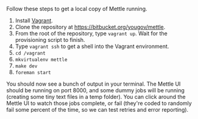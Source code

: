 Follow these steps to get a local copy of Mettle running.

1. Install [Vagrant](https://www.vagrantup.com/downloads.html).
2. Clone the repository at https://bitbucket.org/yougov/mettle.
3. From the root of the repository, type `vagrant up`.  Wait for the
provisioning script to finish.
4. Type `vagrant ssh` to get a shell into the Vagrant environment.
5. `cd /vagrant`
6. `mkvirtualenv mettle`
7. `make dev`
8. `foreman start`

You should now see a bunch of output in your terminal.  The Mettle UI should be
running on port 8000, and some dummy jobs will be running (creating some tiny
text files in a temp folder).  You can click around the Mettle UI to watch those
jobs complete, or fail (they're coded to randomly fail some percent of the time,
so we can test retries and error reporting).
